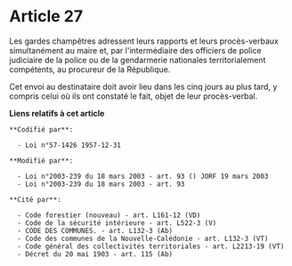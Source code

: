 # Article 27

Les gardes champêtres adressent leurs rapports et leurs procès-verbaux simultanément au maire et, par l'intermédiaire des
officiers de police judiciaire de la police ou de la gendarmerie nationales territorialement compétents, au procureur de la
République.

Cet envoi au destinataire doit avoir lieu dans les cinq jours au plus tard, y compris celui où ils ont constaté le fait,
objet de leur procès-verbal.

**Liens relatifs à cet article**

	**Codifié par**:

	  - Loi n°57-1426 1957-12-31

	**Modifié par**:

	  - Loi n°2003-239 du 18 mars 2003 - art. 93 () JORF 19 mars 2003
	  - Loi n°2003-239 du 18 mars 2003 - art. 93

	**Cité par**:

	  - Code forestier (nouveau) - art. L161-12 (VD)
	  - Code de la sécurité intérieure - art. L522-3 (V)
	  - CODE DES COMMUNES. - art. L132-3 (Ab)
	  - Code des communes de la Nouvelle-Calédonie - art. L132-3 (VT)
	  - Code général des collectivités territoriales - art. L2213-19 (VT)
	  - Décret du 20 mai 1903 - art. 115 (Ab)
